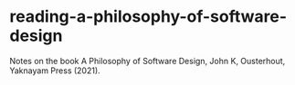 # reading-a-philosophy-of-software-design
Notes on the book A Philosophy of Software Design, John K, Ousterhout, Yaknayam Press (2021).
